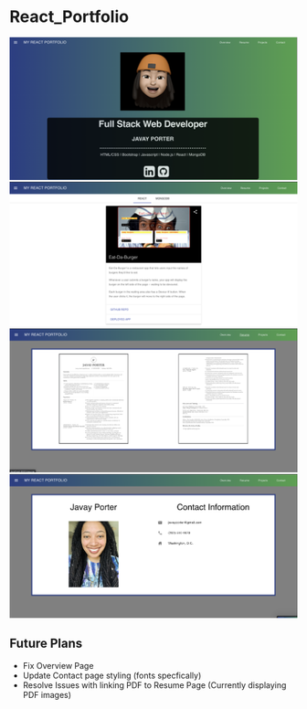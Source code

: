 # React_Portfolio

![](react_portfolio/Images/2020-07-19_19-46-02.png)
![](react_portfolio/Images/2020-07-19_19-45-55.png)
![](react_portfolio/Images/2020-07-19_19-58-22.png)
![](react_portfolio/Images/2020-07-19_19-58-28.png)

## Future Plans
* Fix Overview Page
* Update Contact page styling (fonts specfically)
* Resolve Issues with linking PDF to Resume Page (Currently displaying PDF images)